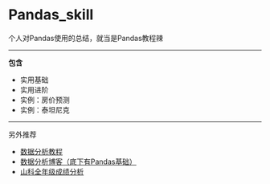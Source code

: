 # Pandas_skill
个人对Pandas使用的总结，就当是Pandas教程辣

<hr/>

**包含**
- 实用基础
- 实用进阶
- 实例：房价预测
- 实例：泰坦尼克


<hr/>
另外推荐

- [数据分析教程](https://github.com/BrambleXu/pydata-notebook)
- [数据分析博客（底下有Pandas基础）](https://www.cnblogs.com/blackclody/p/6970161.html)
- [山科全年级成绩分析](https://github.com/Cooper111/Analysis_of_Classses_score)

